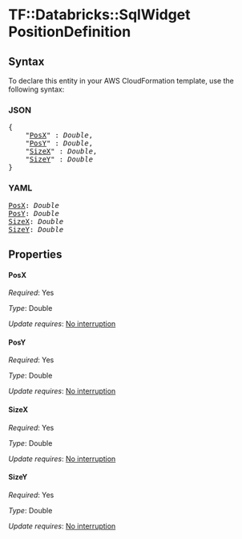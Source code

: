 # TF::Databricks::SqlWidget PositionDefinition

## Syntax

To declare this entity in your AWS CloudFormation template, use the following syntax:

### JSON

<pre>
{
    "<a href="#posx" title="PosX">PosX</a>" : <i>Double</i>,
    "<a href="#posy" title="PosY">PosY</a>" : <i>Double</i>,
    "<a href="#sizex" title="SizeX">SizeX</a>" : <i>Double</i>,
    "<a href="#sizey" title="SizeY">SizeY</a>" : <i>Double</i>
}
</pre>

### YAML

<pre>
<a href="#posx" title="PosX">PosX</a>: <i>Double</i>
<a href="#posy" title="PosY">PosY</a>: <i>Double</i>
<a href="#sizex" title="SizeX">SizeX</a>: <i>Double</i>
<a href="#sizey" title="SizeY">SizeY</a>: <i>Double</i>
</pre>

## Properties

#### PosX

_Required_: Yes

_Type_: Double

_Update requires_: [No interruption](https://docs.aws.amazon.com/AWSCloudFormation/latest/UserGuide/using-cfn-updating-stacks-update-behaviors.html#update-no-interrupt)

#### PosY

_Required_: Yes

_Type_: Double

_Update requires_: [No interruption](https://docs.aws.amazon.com/AWSCloudFormation/latest/UserGuide/using-cfn-updating-stacks-update-behaviors.html#update-no-interrupt)

#### SizeX

_Required_: Yes

_Type_: Double

_Update requires_: [No interruption](https://docs.aws.amazon.com/AWSCloudFormation/latest/UserGuide/using-cfn-updating-stacks-update-behaviors.html#update-no-interrupt)

#### SizeY

_Required_: Yes

_Type_: Double

_Update requires_: [No interruption](https://docs.aws.amazon.com/AWSCloudFormation/latest/UserGuide/using-cfn-updating-stacks-update-behaviors.html#update-no-interrupt)

